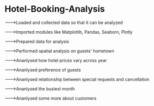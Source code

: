 # Hotel-Booking-Analysis

--->Loaded and collected data so that it can be analyzed

--->Imported modules like Matplotlib, Pandas, Seaborn, Plotly

--->Prepared data for analysis

--->Performed spatial analysis on guests' hometown

--->Ananlysed how hotel prices vary across year

--->Ananlysed preference of guests

--->Ananlysed relationship between special requests and cancellation

--->Ananlysed the busiest month

--->Ananlysed some more about customers
